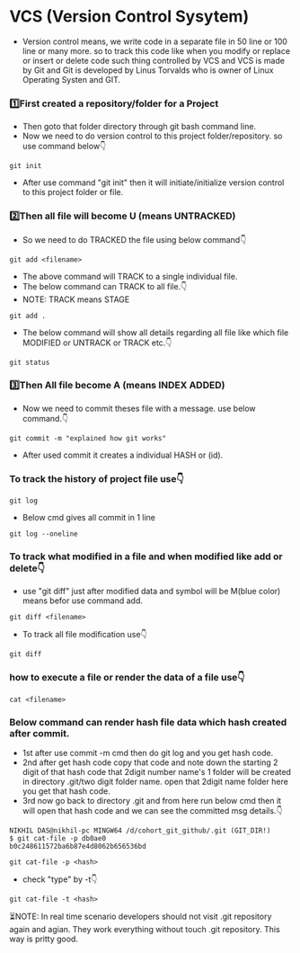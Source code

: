 # VCS (Version Control Sysytem)
- Version control means, we write code in a separate file in 50 line or 100 line or many more. so to track this code like when you modify or replace or insert or delete code such thing controlled by VCS and VCS is made by Git and Git is developed by Linus Torvalds who is owner of Linux Operating Systen and GIT.
### 1️⃣First created a repository/folder for a Project
- Then goto that folder directory through git bash command line.
- Now we need to do version control to this project folder/repository. so use command below👇
```git
git init
```
- After use command "git init" then it will initiate/initialize version control to this project folder or file.

### 2️⃣Then all file will become U (means UNTRACKED)
- So we need to do TRACKED the file using below command👇
```git
git add <filename>
```
- The above command will TRACK to a single individual file.
- The below command can TRACK to all file.👇
- NOTE: TRACK means STAGE
```git
git add .
```
- The below command will show all details regarding all file like which file MODIFIED or UNTRACK or TRACK etc.👇
```git
git status
```
### 3️⃣Then All file become A (means INDEX ADDED)
- Now we need to commit theses file with a message. use below command.👇
```git
git commit -m "explained how git works"
```
- After used commit it creates a individual HASH or (id).
### To track the history of project file use👇
```git
git log
```
- Below cmd gives all commit in 1 line
```git
git log --oneline
```
### To track what modified in a file and when modified like add or delete👇
- use "git diff" just after modified data and symbol will be M(blue color) means befor use command add.
```git
git diff <filename>
```
- To track all file modification use👇
```git
git diff
```
### how to execute a file or render the data of a file use👇
```git
cat <filename>
```
### Below command can render hash file data which hash created after commit.
- 1st after use commit -m cmd then do git log and you get hash code.
- 2nd after get hash code copy that code and note down the starting 2 digit of that hash code that 2digit number name's 1 folder will be created in directory .git/two digit folder name. open that 2digit name folder here you get that hash code. 
- 3rd now go back to directory .git and from here run below cmd then it will open that hash code and we can see the committed msg details.👇
```git
NIKHIL DAS@nikhil-pc MINGW64 /d/cohort_git_github/.git (GIT_DIR!)     
$ git cat-file -p db0ae0
b0c248611572ba6b87e4d8062b656536bd
```
```git
git cat-file -p <hash>
```
- check "type" by -t👇
```git
git cat-file -t <hash>
```
⏳NOTE: In real time scenario developers should not visit .git repository again and agian. They work everything without touch .git repository. This way is pritty good.




